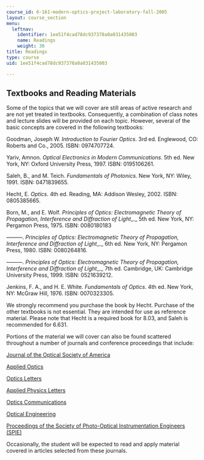```yaml
---
course_id: 6-161-modern-optics-project-laboratory-fall-2005
layout: course_section
menu:
  leftnav:
    identifier: 1ee51f4cad78dc937378a0a031435003
    name: Readings
    weight: 30
title: Readings
type: course
uid: 1ee51f4cad78dc937378a0a031435003

---
```


Textbooks and Reading Materials
-------------------------------

Some of the topics that we will cover are still areas of active research and are not yet treated in textbooks. Consequently, a combination of class notes and lecture slides will be provided on each topic. However, several of the basic concepts are covered in the following textbooks:

Goodman, Joseph W. _Introduction to Fourier Optics_. 3rd ed. Englewood, CO: Roberts and Co., 2005. ISBN: 0974707724.

Yariv, Amnon. _Optical Electronics in Modern Communications_. 5th ed. New York, NY: Oxford University Press, 1997. ISBN: 0195106261.

Saleh, B., and M. Teich. _Fundamentals of Photonics_. New York, NY: Wiley, 1991. ISBN: 0471839655.

Hecht, E. _Optics_. 4th ed. Reading, MA: Addison Wesley, 2002. ISBN: 0805385665.

Born, M., and E. Wolf. _Principles of Optics: Electromagnetic Theory of Propagation, Interference and Diffraction of Light__._ 5th ed. New York, NY: Pergamon Press, 1975. ISBN: 0080180183

———. _Principles of Optics: Electromagnetic Theory of Propagation, Interference and Diffraction of Light__._ 6th ed. New York, NY: Pergamon Press, 1980. ISBN: 0080264816.

———. _Principles of Optics: Electromagnetic Theory of Propagation, Interference and Diffraction of Light__._ 7th ed. Cambridge, UK: Cambridge University Press, 1999. ISBN: 0521639212.

Jenkins, F. A., and H. E. White. _Fundamentals of Optics_. 4th ed. New York, NY: McGraw Hill, 1976. ISBN: 0070323305.

We strongly recommend you purchase the book by Hecht. Purchase of the other textbooks is not essential. They are intended for use as reference material. Please note that Hecht is a required book for 8.03, and Saleh is recommended for 6.631.

Portions of the material we will cover can also be found scattered throughout a number of journals and conference proceedings that include:

[Journal of the Optical Society of America](http://josaa.osa.org/Issue.cfm)

[Applied Optics](http://ao.osa.org/Issue.cfm)

[Optics Letters](http://ol.osa.org/)

[Applied Physics Letters](http://scitation.aip.org/content/aip/journal/apl)

[Optics Communications](http://www.elsevier.com/wps/find/journaldescription.cws_home/505711/description#description)

[Optical Engineering](http://spie.org/x867.xml)

[Proceedings of the Society of Photo-Optical Instrumentation Engineers (SPIE)](http://spie.org/x1848.xml)

Occasionally, the student will be expected to read and apply material covered in articles selected from these journals.